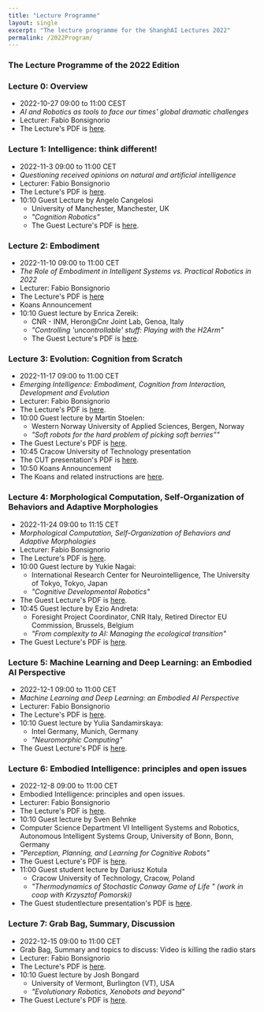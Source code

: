 ```yaml
---
title: "Lecture Programme"
layout: single
excerpt: "The lecture programme for the ShanghAI Lectures 2022"
permalink: /2022Program/
---
```


### The Lecture Programme of the 2022 Edition

### Lecture 0: Overview
* 2022-10-27  09:00 to 11:00 CEST 
* *AI and Robotics as tools to face our times' global dramatic challenges* 
* Lecturer: Fabio Bonsignorio
* The Lecture's PDF is [here](https://shanghai-lectures.github.io/slides/ShanghAILecture0_2022FBPDF.pdf).


### Lecture 1: Intelligence: think different!
* 2022-11-3  09:00 to 11:00 CET 
* *Questioning received opinions on natural and artificial intelligence*
* Lecturer: Fabio Bonsignorio
* The Lecture's PDF is [here](https://shanghai-lectures.github.io/slides/ShanghAILecture1_2022FBPDF.pdf).
* 10:10 Guest Lecture by Angelo Cangelosi 
  * University of Manchester, Manchester, UK 
  * *"Cognition Robotics"*
  * The Guest Lecture's PDF is [here](https://shanghai-lectures.github.io/slides/Cangelosi-ShanghAI-2022_compressed.pdf).


### Lecture 2: Embodiment
* 2022-11-10 09:00 to 11:00 CET 
* *The Role of Embodiment in Intelligent Systems vs. Practical Robotics in 2022* 
* Lecturer: Fabio Bonsignorio
* The Lecture's PDF is [here](https://shanghai-lectures.github.io/slides/ShanghAILecture2_2022FBPDF.pdf)
* Koans Announcement 
* 10:10 Guest lecture by Enrica Zereik: 
  * CNR - INM, Heron@Cnr Joint Lab, Genoa, Italy 
  * *"Controlling 'uncontrollable' stuff: Playing with the H2Arm"*
  * The Guest Lecture's PDF is [here](https://shanghai-lectures.github.io/slides/Zereik_ShanghAIlectureNov2022.pdf).
  
### Lecture 3: Evolution: Cognition from Scratch
* 2022-11-17 09:00 to 11:00 CET 
* *Emerging Intelligence: Embodiment, Cognition from Interaction, Development and Evolution* 
* Lecturer: Fabio Bonsignorio
* The Lecture's PDF is [here](https://shanghai-lectures.github.io/slides/ShanghAILecture3_2022PDF.pdf).
* 10:00 Guest lecture by Martin Stoelen: 
  * Western Norway University of Applied Sciences, Bergen, Norway
  * *"Soft robots for the hard problem of picking soft berries”"* 
* The Guest Lecture's PDF is [here](https://shanghai-lectures.github.io/slides/SHAIL_2022_MartinStoelen.pdf).
* 10:45 Cracow University of Technology presentation
* The CUT presentation's PDF is [here](https://shanghai-lectures.github.io/slides/ShanghAILecture3_2022PDF.pdf).
* 10:50 Koans Announcement
* The Koans and related instructions are [here](https://shanghai-lectures.github.io/slides/SHAIL2022_KoansPDF.pdf).
  

### Lecture 4: Morphological Computation, Self-Organization of Behaviors and Adaptive Morphologies
* 2022-11-24 09:00 to 11:15 CET
* *Morphological Computation, Self-Organization of Behaviors and Adaptive Morphologies* 
* Lecturer: Fabio Bonsignorio
* The Lecture's PDF is [here](https://shanghai-lectures.github.io/slides/ShanghAILecture4_2022PDF.pdf).
* 10:00 Guest lecture by Yukie Nagai: 
  *  International Research Center for Neurointelligence, The University of Tokyo, Tokyo, Japan
  * *"Cognitive Developmental Robotics"*
* The Guest Lecture's PDF is [here](https://shanghai-lectures.github.io/slides/ShanghAILectures_20221124.pdf).
* 10:45 Guest lecture by Ezio Andreta: 
  * Foresight Project Coordinator, CNR Italy, Retired Director EU Commission, Brussels, Belgium
  * *"From complexity to AI: Managing the ecological transition"*
* The Guest Lecture's PDF is [here](https://shanghai-lectures.github.io/slides/EzioSHAIL24N22PDF.pdf).

### Lecture 5: Machine Learning and Deep Learning: an Embodied AI Perspective
* 2022-12-1  09:00 to 11:00 CET
* *Machine Learning and Deep Learning: an Embodied AI Perspective*  
* Lecturer: Fabio Bonsignorio 
* The Lecture's PDF is [here](https://shanghai-lectures.github.io/slides/ShanghAILecture5_2022PDF.pdf).
* 10:10 Guest lecture by Yulia Sandamirskaya: 
  * Intel Germany, Munich, Germany
  * *"Neuromorphic Computing"*
* The Guest Lecture's PDF is [here](https://shanghai-lectures.github.io/slides/Shanghai_Lecture_Sandamirskaya2022.pdf).



### Lecture  6: Embodied Intelligence: principles and open issues
* 2022-12-8 09:00 to 11:00 CET 
* Embodied Intelligence: principles and open issues. 
* Lecturer: Fabio Bonsignorio
* The Lecture's PDF is [here](https://shanghai-lectures.github.io/slides/ShanghAILecture6_2022PDF.pdf).
* 10:10 Guest lecture by Sven Behnke
*  Computer Science Department VI Intelligent Systems and Robotics, Autonomous Intelligent Systems Group, University of Bonn, Bonn, Germany
* *"Perception, Planning, and Learning for Cognitive Robots"*  
* The Guest Lecture's PDF is [here](https://shanghai-lectures.github.io/slides/ShanghAI_Lecture_Sven_Behnke_2022_12_08.pdf).
* 11:00 Guest student lecture by Dariusz Kotula  
   *  Cracow University of Technology, Cracow, Poland 
   * *"Thermodynamics of Stochastic Conway Game of Life " (work in coop with Krzysztof Pomorski)*
* The Guest studentlecture presentation's PDF is [here](https://shanghai-lectures.github.io/slides/StochasticGameofLife.pdf).

### Lecture  7: Grab Bag, Summary, Discussion
* 2022-12-15 09:00 to 11:00 CET
* Grab Bag, Summary and topics to discuss: Video is killing the radio stars 
* Lecturer: Fabio Bonsignorio
* The Lecture's PDF is [here](https://shanghai-lectures.github.io/slides/ShanghAILecture7_2022PDF.pdf).
* 10:10 Guest lecture by Josh Bongard
   * University of Vermont, Burlington (VT), USA
   * *"Evolutionary Robotics, Xenobots and beyond"*
* The Guest Lecture's PDF is [here](https://shanghai-lectures.github.io/slides/2022_ShanghAIJBongard.pdf).
